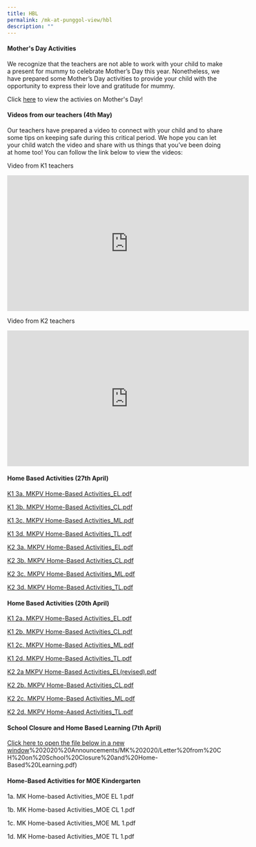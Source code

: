 ```yaml
---
title: HBL
permalink: /mk-at-punggol-view/hbl
description: ""
---
```

#### Mother's Day Activities

We recognize that the teachers are not able to work with your child to make a present for mummy to celebrate Mother’s Day this year. Nonetheless, we have prepared some Mother’s Day activities to provide your child with the opportunity to express their love and gratitude for mummy.

Click [here](/files/MKPV%20Mothers%20Day%20Activities.pdf) to view the activies on Mother's Day!

#### Videos from our teachers (4th May)

Our teachers have prepared a video to connect with your child and to share some tips on keeping safe during this critical period. We hope you can let your child watch the video and share with us things that you’ve been doing at home too! You can follow the link below to view the videos:

Video from K1 teachers
<iframe width="560" height="315" src="https://www.youtube.com/embed/HSoa2mCfzWg" title="YouTube video player" frameborder="0" allow="accelerometer; autoplay; clipboard-write; encrypted-media; gyroscope; picture-in-picture" allowfullscreen></iframe>
<br>

Video from K2 teachers
<iframe width="560" height="315" src="https://www.youtube.com/embed/pYPKOfwI2Tk" title="YouTube video player" frameborder="0" allow="accelerometer; autoplay; clipboard-write; encrypted-media; gyroscope; picture-in-picture" allowfullscreen></iframe>

#### Home Based Activities (27th April)

[K1 3a. MKPV Home-Based Activities_EL.pdf ](/files/K1%203a%20MKPV%20Home-Based%20Activities_EL.pdf)

[K1 3b. MKPV Home-Based Activities_CL.pdf](/files/K1%203b%20MKPV%20Home-Based%20Activities_CL.pdf) 

[K1 3c. MKPV Home-Based Activities_ML.pdf](/files/K1%203c%20MKPV%20Home-Based%20Activities_ML.pdf) 

[K1 3d. MKPV Home-Based Activities_TL.pdf](/files/K1%203d%20MKPV%20Home-Based%20Activities_TL.pdf) 


[K2 3a. MKPV Home-Based Activities_EL.pdf](/files/K2%203a%20MKPV%20Home-Based%20Activities_EL.pdf) 

[K2 3b. MKPV Home-Based Activities_CL.pdf](/files/K2%203b%20MKPV%20Home-Based%20Activities_CL.pdf) 

[K2 3c. MKPV Home-Based Activities_ML.pdf](/files/K2%203c%20MKPV%20Home-Based%20Activities_ML.pdf) 

[K2 3d. MKPV Home-Based Activities_TL.pdf](/files/K2%203d%20MKPV%20Home-Based%20Activities_TL.pdf) 

#### Home Based Activities (20th April)

[K1 2a. MKPV Home-Based Activities_EL.pdf](/files/K1%202a%20MKPV%20Home-Based%20Activities_EL.pdf) 

[K1 2b. MKPV Home-Based Activities_CL.pdf](/files/K1%202b%20MKPV%20Home-Based%20Activities_CL.pdf) 

[K1 2c. MKPV Home-Based Activities_ML.pdf](/files/K1%202c%20MKPV%20Home-Based%20Activities_ML.pdf)

[K1 2d. MKPV Home-Based Activities_TL.pdf](/files/K1%202d%20MKPV%20Home-Based%20Activities_TL.pdf) 


[K2 2a MKPV Home-Based Activities_EL(revised).pdf](/files/K2%202a%20MKPV%20Home-Based%20Activities_EL(revised).pdf) 

[K2 2b. MKPV Home-Based Activities_CL.pdf](/files/K2%202b%20MKPV%20Home-Based%20Activities_CL.pdf) 

[K2 2c. MKPV Home-Based Activities_ML.pdf](/files/K2%202c%20MKPV%20Home-Based%20Activities_ML.pdf) 

[K2 2d. MKPV Home-Aased Activities_TL.pdf](/files/K2%202d%20MKPV%20Home-Aased%20Activities_TL.pdf) 


#### School Closure and Home Based Learning (7th April)


[Click here to open the file below in a new window](https://punggolviewpri-moe-edu-sg-admin.cwp.sg/qql/slot/u315/a)%202020%20Announcements/MK%202020/Letter%20from%20CH%20on%20School%20Closure%20and%20Home-Based%20Learning.pdf)

#### Home-Based Activities for MOE Kindergarten

1a. MK Home-based Activities_MOE EL 1.pdf 

1b. MK Home-based Activities_MOE CL 1.pdf 

1c. MK Home-based Activities_MOE ML 1.pdf 

1d. MK Home-based Activities_MOE TL 1.pdf